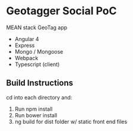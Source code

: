 # Geotagger Social PoC

MEAN stack GeoTag app

- Angular 4
- Express
- Mongo / Mongoose
- Webpack
- Typescript (client)

## Build Instructions
cd into each directory and:
1. Run npm install
2. Run bower install
3. ng build for dist folder w/ static front end files
